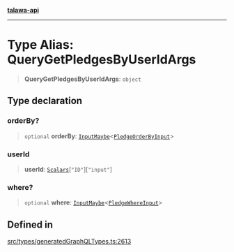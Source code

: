 [**talawa-api**](../../../README.md)

***

# Type Alias: QueryGetPledgesByUserIdArgs

> **QueryGetPledgesByUserIdArgs**: `object`

## Type declaration

### orderBy?

> `optional` **orderBy**: [`InputMaybe`](InputMaybe.md)\<[`PledgeOrderByInput`](PledgeOrderByInput.md)\>

### userId

> **userId**: [`Scalars`](Scalars.md)\[`"ID"`\]\[`"input"`\]

### where?

> `optional` **where**: [`InputMaybe`](InputMaybe.md)\<[`PledgeWhereInput`](PledgeWhereInput.md)\>

## Defined in

[src/types/generatedGraphQLTypes.ts:2613](https://github.com/Suyash878/talawa-api/blob/b5a9d8b4a1ea678a3d6f5b710b3721f91a3052fc/src/types/generatedGraphQLTypes.ts#L2613)
